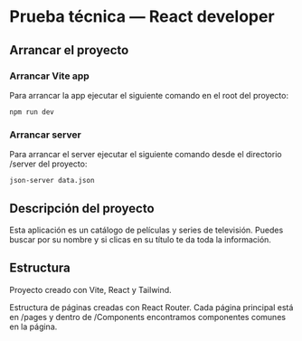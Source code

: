 # Prueba técnica — React developer

## Arrancar el proyecto

### Arrancar Vite app

Para arrancar la app ejecutar el siguiente comando en el root del proyecto:

```
npm run dev

```

### Arrancar server

Para arrancar el server ejecutar el siguiente comando desde el directorio /server del proyecto:

```
json-server data.json

```

## Descripción del proyecto

Esta aplicación es un catálogo de películas y series de televisión. Puedes buscar por su nombre y si clicas en su título te da toda la información.

## Estructura

Proyecto creado con Vite, React y Tailwind.

Estructura de páginas creadas con React Router. Cada página principal está en /pages y dentro de /Components encontramos componentes comunes en la página.
